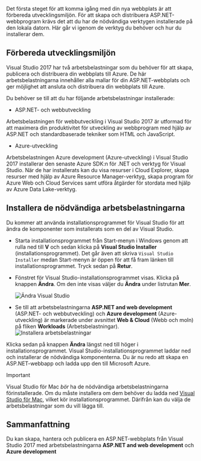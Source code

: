 Det första steget för att komma igång med din nya webbplats är att förbereda utvecklingsmiljön. För att skapa och distribuera ASP.NET-webbprogram krävs det att du har de nödvändiga verktygen installerade på den lokala datorn. Här går vi igenom de verktyg du behöver och hur du installerar dem.

## <a name="prepare-your-development-environment"></a>Förbereda utvecklingsmiljön

Visual Studio 2017 har två arbetsbelastningar som du behöver för att skapa, publicera och distribuera din webbplats till Azure. De här arbetsbelastningarna innehåller alla mallar för din ASP.NET-webbplats och ger möjlighet att ansluta och distribuera din webbplats till Azure.

Du behöver se till att du har följande arbetsbelastningar installerade:

- ASP.NET- och webbutveckling

Arbetsbelastningen för webbutveckling i Visual Studio 2017 är utformad för att maximera din produktivitet för utveckling av webbprogram med hjälp av ASP.NET och standardbaserade tekniker som HTML och JavaScript.

- Azure-utveckling

Arbetsbelastningen Azure development (Azure-utveckling) i Visual Studio 2017 installerar den senaste Azure SDK:n för .NET och verktyg för Visual Studio. När de har installerats kan du visa resurser i Cloud Explorer, skapa resurser med hjälp av Azure Resource Manager-verktyg, skapa program för Azure Web och Cloud Services samt utföra åtgärder för stordata med hjälp av Azure Data Lake-verktyg.

## <a name="how-to-install-the-required-workloads"></a>Installera de nödvändiga arbetsbelastningarna

Du kommer att använda installationsprogrammet för Visual Studio för att ändra de komponenter som installerats som en del av Visual Studio.

- Starta installationsprogrammet från Start-menyn i Windows genom att rulla ned till **V** och sedan klicka på **Visual Studio Installer** (installationsprogrammet). Det går även att skriva ```Visual Studio Installer``` medan Start-menyn är öppen för att få fram länken till installationsprogrammet. Tryck sedan på **Retur**.

- Fönstret för Visual Studio-installationsprogrammet visas. Klicka på knappen **Ändra**. Om den inte visas väljer du **Ändra** under listrutan **Mer**.

    ![Ändra Visual Studio](../media-draft/3-visual-studio-installer-modify.PNG)

- Se till att arbetsbelastningarna **ASP.NET and web development** (ASP.NET- och webbutveckling) och **Azure development** (Azure-utveckling) är markerade under avsnittet **Web & Cloud** (Webb och moln) på fliken **Workloads** (Arbetsbelastningar).   ![Installera arbetsbelastningar](../media-draft/2-select-workloads.png)

Klicka sedan på knappen **Ändra** längst ned till höger i installationsprogrammet. Visual Studio-installationsprogrammet laddar ned och installerar de nödvändiga komponenterna. Du är nu redo att skapa en ASP.NET-webbapp och ladda upp den till Microsoft Azure.

> [!IMPORTANT]
> Visual Studio för Mac _bör_ ha de nödvändiga arbetsbelastningarna förinstallerade. Om du måste installera om dem behöver du ladda ned [Visual Studio för Mac](https://visualstudio.microsoft.com/thank-you-downloading-visual-studio-mac/?sku=communitymac&rel=15_), vilket kör installationsprogrammet. Därifrån kan du välja de arbetsbelastningar som du vill lägga till.

## <a name="summary"></a>Sammanfattning

Du kan skapa, hantera och publicera en ASP.NET-webbplats från Visual Studio 2017 med arbetsbelastningarna **ASP.NET and web development** och **Azure development**
